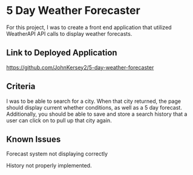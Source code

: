 # 5 Day Weather Forecaster

For this project, I was to create a front end application that utilized WeatherAPI API calls to display weather forecasts.

## Link to Deployed Application

<https://github.com/JohnKersey2/5-day-weather-forecaster>


## Criteria 

I was to be able to search for a city. When that city returned, the page should display current whether conditions, as well as a 5 day forecast. Additionally, you should be able to save and store a search history that a user can click on to pull up that city again.

## Known Issues

Forecast system not displaying correctly

History not properly implemented.